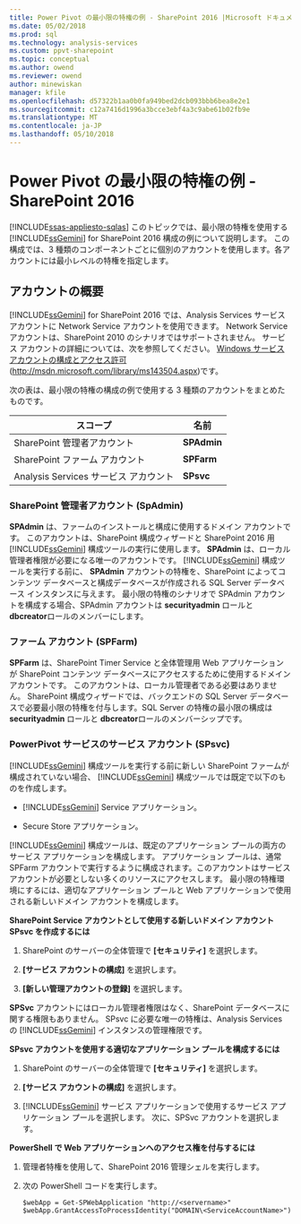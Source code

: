 ```yaml
---
title: Power Pivot の最小限の特権の例 - SharePoint 2016 |Microsoft ドキュメント
ms.date: 05/02/2018
ms.prod: sql
ms.technology: analysis-services
ms.custom: ppvt-sharepoint
ms.topic: conceptual
ms.author: owend
ms.reviewer: owend
author: minewiskan
manager: kfile
ms.openlocfilehash: d57322b1aa0b0fa949bed2dcb093bbb6bea8e2e1
ms.sourcegitcommit: c12a7416d1996a3bcce3ebf4a3c9abe61b02fb9e
ms.translationtype: MT
ms.contentlocale: ja-JP
ms.lasthandoff: 05/10/2018
---
```

# <a name="power-pivot-minimum-privilege-example---sharepoint-2016"></a>Power Pivot の最小限の特権の例 - SharePoint 2016
[!INCLUDE[ssas-appliesto-sqlas](../../../includes/ssas-appliesto-sqlas.md)]
  このトピックでは、最小限の特権を使用する [!INCLUDE[ssGemini](../../../includes/ssgemini-md.md)] for SharePoint 2016 構成の例について説明します。 この構成では、3 種類のコンポーネントごとに個別のアカウントを使用します。各アカウントには最小レベルの特権を指定します。  
  
## <a name="summary-of-accounts"></a>アカウントの概要  
 [!INCLUDE[ssGemini](../../../includes/ssgemini-md.md)] for SharePoint 2016 では、Analysis Services サービス アカウントに Network Service アカウントを使用できます。 Network Service アカウントは、SharePoint 2010 のシナリオではサポートされません。 サービス アカウントの詳細については、次を参照してください。 [Windows サービス アカウントの構成とアクセス許可](http://msdn.microsoft.com/library/ms143504.aspx)(http://msdn.microsoft.com/library/ms143504.aspx)です。  
  
 次の表は、最小限の特権の構成の例で使用する 3 種類のアカウントをまとめたものです。  
  
|スコープ|名前|  
|-----------|----------|  
|SharePoint 管理者アカウント|**SPAdmin**|  
|SharePoint ファーム アカウント|**SPFarm**|  
|Analysis Services サービス アカウント|**SPsvc**|  
  
### <a name="the-sharepoint-administrator-account-spadmin"></a>SharePoint 管理者アカウント (SpAdmin)  
 **SPAdmin** は、ファームのインストールと構成に使用するドメイン アカウントです。 このアカウントは、SharePoint 構成ウィザードと SharePoint 2016 用 [!INCLUDE[ssGemini](../../../includes/ssgemini-md.md)] 構成ツールの実行に使用します。 **SPAdmin** は、ローカル管理者権限が必要になる唯一のアカウントです。 [!INCLUDE[ssGemini](../../../includes/ssgemini-md.md)] 構成ツールを実行する前に、 **SPAdmin** アカウントの特権を、SharePoint によってコンテンツ データベースと構成データベースが作成される SQL Server データベース インスタンスに与えます。 最小限の特権のシナリオで SPAdmin アカウントを構成する場合、SPAdmin アカウントは **securityadmin** ロールと **dbcreator**ロールのメンバーにします。  
  
### <a name="the-farm-account-spfarm"></a>ファーム アカウント (SPFarm)  
 **SPFarm** は、SharePoint Timer Service と全体管理用 Web アプリケーションが SharePoint コンテンツ データベースにアクセスするために使用するドメイン アカウントです。 このアカウントは、ローカル管理者である必要はありません。 SharePoint 構成ウィザードでは、バックエンドの SQL Server データベースで必要最小限の特権を付与します。SQL Server の特権の最小限の構成は **securityadmin** ロールと **dbcreator**ロールのメンバーシップです。  
  
### <a name="the-service-account-for-power-pivot-service-spsvc"></a>PowerPivot サービスのサービス アカウント (SPsvc)  
 [!INCLUDE[ssGemini](../../../includes/ssgemini-md.md)] 構成ツールを実行する前に新しい SharePoint ファームが構成されていない場合、 [!INCLUDE[ssGemini](../../../includes/ssgemini-md.md)] 構成ツールでは既定で以下のものを作成します。  
  
-   [!INCLUDE[ssGemini](../../../includes/ssgemini-md.md)] Service アプリケーション。  
  
-   Secure Store アプリケーション。  
  
 [!INCLUDE[ssGemini](../../../includes/ssgemini-md.md)] 構成ツールは、既定のアプリケーション プールの両方のサービス アプリケーションを構成します。 アプリケーション プールは、通常 SPFarm アカウントで実行するように構成されます。このアカウントはサービス アカウントが必要としない多くのリソースにアクセスします。 最小限の特権環境にするには、適切なアプリケーション プールと Web アプリケーションで使用される新しいドメイン アカウントを構成します。  
  
 **SharePoint Service アカウントとして使用する新しいドメイン アカウント SPsvc を作成するには**  
  
1.  SharePoint のサーバーの全体管理で **[セキュリティ]** を選択します。  
  
2.  **[サービス アカウントの構成]** を選択します。  
  
3.  **[新しい管理アカウントの登録]** を選択します。  
  
 **SPSvc** アカウントにはローカル管理者権限はなく、SharePoint データベースに関する権限もありません。 SPsvc に必要な唯一の特権は、Analysis Services の [!INCLUDE[ssGemini](../../../includes/ssgemini-md.md)] インスタンスの管理権限です。  
  
 **SPsvc アカウントを使用する適切なアプリケーション プールを構成するには**  
  
1.  SharePoint のサーバーの全体管理で **[セキュリティ]** を選択します。  
  
2.  **[サービス アカウントの構成]** を選択します。  
  
3.  [!INCLUDE[ssGemini](../../../includes/ssgemini-md.md)] サービス アプリケーションで使用するサービス アプリケーション プールを選択します。 次に、SPSvc アカウントを選択します。  
  
 **PowerShell で Web アプリケーションへのアクセス権を付与するには**  
  
1.  管理者特権を使用して、SharePoint 2016 管理シェルを実行します。  
  
2.  次の PowerShell コードを実行します。  
  
    ```  
    $webApp = Get-SPWebApplication "http://<servername>"  
    $webApp.GrantAccessToProcessIdentity("DOMAIN\<ServiceAccountName>")  
  
    ```  
  
  
